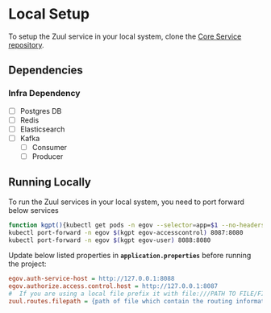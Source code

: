 # Local Setup

To setup the Zuul service in your local system, clone
the [Core Service repository](https://github.com/egovernments/core-services).

## Dependencies

### Infra Dependency

- [ ] Postgres DB
- [ ] Redis
- [ ] Elasticsearch
- [ ] Kafka
    - [ ] Consumer
    - [ ] Producer

## Running Locally

To run the Zuul services in your local system, you need to port forward below services

```bash
function kgpt(){kubectl get pods -n egov --selector=app=$1 --no-headers=true | head -n1 | awk '{print $1}'}
kubectl port-forward -n egov $(kgpt egov-accesscontrol) 8087:8080
kubectl port-forward -n egov $(kgpt egov-user) 8088:8080
``` 

Update below listed properties in **`application.properties`** before running the project:

```ini
egov.auth-service-host = http://127.0.0.1:8088
egov.authorize.access.control.host = http://127.0.0.1:8087
#  If you are using a local file prefix it with file:///PATH TO FILE/FILENAME
zuul.routes.filepath = {path of file which contain the routing information of each modules} 
```
